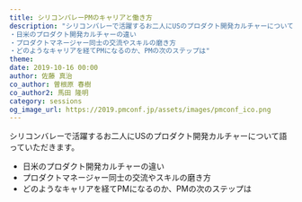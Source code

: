 ```yaml
---
title: シリコンバレーPMのキャリアと働き方
description: "シリコンバレーで活躍するお二人にUSのプロダクト開発カルチャーについて語っていただきます。
・日米のプロダクト開発カルチャーの違い
・プロダクトマネージャー同士の交流やスキルの磨き方
・どのようなキャリアを経てPMになるのか、PMの次のステップは"
theme:
date: 2019-10-16 00:00
author: 佐藤 真治
co_author: 曽根原 春樹
co_author2: 馬田 隆明
category: sessions
og_image_url: https://2019.pmconf.jp/assets/images/pmconf_ico.png
---
```


シリコンバレーで活躍するお二人にUSのプロダクト開発カルチャーについて語っていただきます。  

- 日米のプロダクト開発カルチャーの違い
- プロダクトマネージャー同士の交流やスキルの磨き方
- どのようなキャリアを経てPMになるのか、PMの次のステップは
